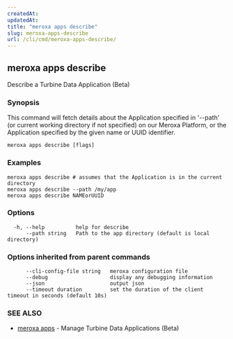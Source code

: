```yaml
---
createdAt: 
updatedAt: 
title: "meroxa apps describe"
slug: meroxa-apps-describe
url: /cli/cmd/meroxa-apps-describe/
---
```

## meroxa apps describe

Describe a Turbine Data Application (Beta)

### Synopsis

This command will fetch details about the Application specified in '--path'
(or current working directory if not specified) on our Meroxa Platform,
or the Application specified by the given name or UUID identifier.

```
meroxa apps describe [flags]
```

### Examples

```
meroxa apps describe # assumes that the Application is in the current directory
meroxa apps describe --path /my/app
meroxa apps describe NAMEorUUID
```

### Options

```
  -h, --help          help for describe
      --path string   Path to the app directory (default is local directory)
```

### Options inherited from parent commands

```
      --cli-config-file string   meroxa configuration file
      --debug                    display any debugging information
      --json                     output json
      --timeout duration         set the duration of the client timeout in seconds (default 10s)
```

### SEE ALSO

* [meroxa apps](/cli/cmd/meroxa-apps/)	 - Manage Turbine Data Applications (Beta)

